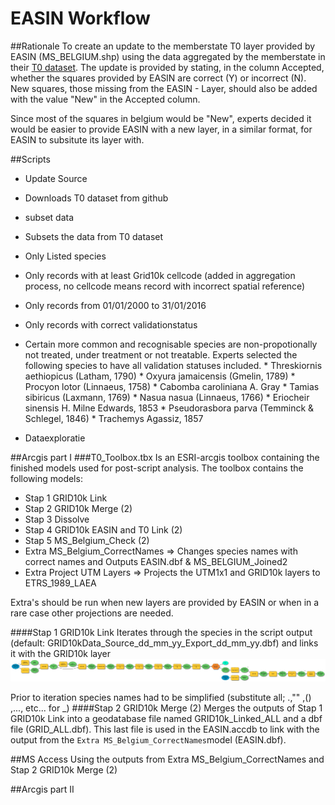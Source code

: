 # EASIN Workflow
##Rationale
To create an update to the memberstate T0 layer provided by EASIN (MS_BELGIUM.shp) using the data aggregated by the memberstate in their [T0 dataset](https://github.com/inbo/invasive-t0-occurrences). The update is provided by stating, in the column Accepted,  whether the squares provided by EASIN are correct (Y) or incorrect (N). New squares, those missing from the EASIN - Layer, should also be added with the value "New" in the Accepted column. 

Since most of the squares in belgium would be "New", experts decided it would be easier to provide EASIN with a new layer, in a similar format, for EASIN to subsitute its layer with.  

##Scripts
* Update Source 
 * Downloads T0 dataset from github
* subset data 
 * Subsets the data from T0 dataset 
  * Only Listed species
  * Only records with at least Grid10k cellcode (added in aggregation process, no cellcode means record with incorrect spatial reference)
  * Only records from 01/01/2000 to 31/01/2016
  * Only records with correct validationstatus
   * Certain more common and recognisable species are non-propotionally not treated, under treatment or not treatable. Experts selected the following species to have all validation statuses included.
    * Threskiornis aethiopicus (Latham, 1790) 
    * Oxyura jamaicensis (Gmelin, 1789)
    * Procyon lotor (Linnaeus, 1758)
    * Cabomba caroliniana A. Gray
    * Tamias sibiricus (Laxmann, 1769)
    * Nasua nasua (Linnaeus, 1766)
    * Eriocheir sinensis H. Milne Edwards, 1853
    * Pseudorasbora parva (Temminck & Schlegel, 1846)
    * Trachemys Agassiz, 1857
  
* Dataexploratie

##Arcgis part I
###T0_Toolbox.tbx
Is an ESRI-arcgis toolbox containing the finished models used for post-script analysis.
The toolbox contains the following models:
* Stap 1 GRID10k Link
* Stap 2 GRID10k Merge (2)
* Stap 3 Dissolve
* Stap 4 GRID10k EASIN and T0 Link (2)
* Stap 5 MS_Belgium_Check (2)
* Extra MS_Belgium_CorrectNames => Changes species names with correct names and Outputs EASIN.dbf & MS_BELGIUM_Joined2
* Extra Project UTM Layers => Projects the UTM1x1 and GRID10k layers to ETRS_1989_LAEA

Extra's should be run when new layers are provided by EASIN or when in a rare case other projections are needed.

####Stap 1 GRID10k Link
Iterates through the species in the script output (default: GRID10kData_Source_dd_mm_yy_Export_dd_mm_yy.dbf) and links it with the GRID10k layer
![Model](Stap1.png)

Prior to iteration species names had to be simplified (substitute all; .,"" ,() ,..., etc... for _) 
####Stap 2 GRID10k Merge (2)
Merges the outputs of Stap 1 GRID10k Link into a geodatabase file named GRID10k_Linked_ALL and a dbf file (GRID_ALL.dbf). This last file is used in the EASIN.accdb to link with the output from the `Extra MS_Belgium_CorrectNames`model (EASIN.dbf). 

##MS Access
Using the outputs from Extra MS_Belgium_CorrectNames and Stap 2 GRID10k Merge (2) 

##Arcgis part II
